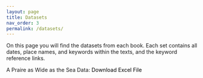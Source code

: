 ```yaml
---
layout: page
title: Datasets
nav_order: 3
permalink: /datasets/
---
```

<style>
 a:link {
  color: black;
  background-color: transparent;
  text-decoration: none;
}
  a:visited {
  color: mediumSeaGreen;
  background-color: transparent;
  text-decoration: none;
}
a:hover {
  color: mediumSeaGreen;
  background-color: transparent;
  text-decoration: underline;
}
a:active {
  color: red;
  background-color: transparent;
  text-decoration: underline;
}
</style>

<p>On this page you will find the datasets from each book. Each set contains all dates, place names, and keywords within the texts, and the keyword reference links.</p>

<p>A Praire as Wide as the Sea Data: <a href="/A Prairie as Wide as the Sea Data.xlsx" download>Download Excel File</a></p>

